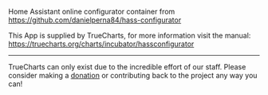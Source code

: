 Home Assistant online configurator container from https://github.com/danielperna84/hass-configurator

This App is supplied by TrueCharts, for more information visit the manual: https://truecharts.org/charts/incubator/hassconfigurator

---

TrueCharts can only exist due to the incredible effort of our staff.
Please consider making a [donation](https://truecharts.org/docs/about/sponsor) or contributing back to the project any way you can!

